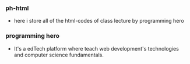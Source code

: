 ### ph-html
- here i store all of the html-codes of class lecture by programming hero


### programming hero
- It's a edTech platform where teach web development's technologies and computer science fundamentals.